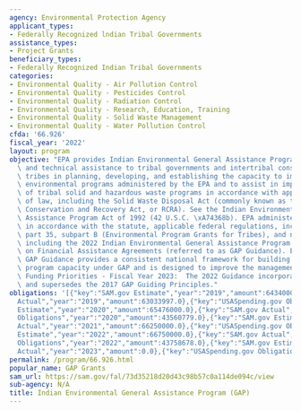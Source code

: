 ```yaml
---
agency: Environmental Protection Agency
applicant_types:
- Federally Recognized lndian Tribal Governments
assistance_types:
- Project Grants
beneficiary_types:
- Federally Recognized Indian Tribal Governments
categories:
- Environmental Quality - Air Pollution Control
- Environmental Quality - Pesticides Control
- Environmental Quality - Radiation Control
- Environmental Quality - Research, Education, Training
- Environmental Quality - Solid Waste Management
- Environmental Quality - Water Pollution Control
cfda: '66.926'
fiscal_year: '2022'
layout: program
objective: "EPA provides Indian Environmental General Assistance Program (GAP) financial\
  \ and technical assistance to tribal governments and intertribal consortia to assist\
  \ tribes in planning, developing, and establishing the capacity to implement federal\
  \ environmental programs administered by the EPA and to assist in implementation\
  \ of tribal solid and hazardous waste programs in accordance with applicable provisions\
  \ of law, including the Solid Waste Disposal Act (commonly known as the Resource\
  \ Conservation and Recovery Act, or RCRA). See the Indian Environmental General\
  \ Assistance Program Act of 1992 (42 U.S.C. \xA74368b). EPA administers this program\
  \ in accordance with the statute, applicable federal regulations, including 40 CFR\
  \ part 35, subpart B (Environmental Program Grants for Tribes), and national guidance,\
  \ including the 2022 Indian Environmental General Assistance Program (GAP) Guidance\
  \ on Financial Assistance Agreements (referred to as GAP Guidance). EPA\u2019s 2022\
  \ GAP Guidance provides a consistent national framework for building tribal environmental\
  \ program capacity under GAP and is designed to improve the management of GAP resources.\
  \ Funding Priorities - Fiscal Year 2023:  The 2022 Guidance incorporates, with amendments,\
  \ and supersedes the 2017 GAP Guiding Principles."
obligations: '[{"key":"SAM.gov Estimate","year":"2019","amount":64340000.0},{"key":"SAM.gov
  Actual","year":"2019","amount":63033997.0},{"key":"USASpending.gov Obligations","year":"2019","amount":45532021.0},{"key":"SAM.gov
  Estimate","year":"2020","amount":65476000.0},{"key":"SAM.gov Actual","year":"2020","amount":65243641.0},{"key":"USASpending.gov
  Obligations","year":"2020","amount":43560779.0},{"key":"SAM.gov Estimate","year":"2021","amount":66250000.0},{"key":"SAM.gov
  Actual","year":"2021","amount":66250000.0},{"key":"USASpending.gov Obligations","year":"2021","amount":45103980.0},{"key":"SAM.gov
  Estimate","year":"2022","amount":66750000.0},{"key":"SAM.gov Actual","year":"2022","amount":66250000.0},{"key":"USASpending.gov
  Obligations","year":"2022","amount":43758678.0},{"key":"SAM.gov Estimate","year":"2023","amount":74750000.0},{"key":"SAM.gov
  Actual","year":"2023","amount":0.0},{"key":"USASpending.gov Obligations","year":"2023","amount":11485368.0}]'
permalink: /program/66.926.html
popular_name: GAP Grants
sam_url: https://sam.gov/fal/73d35218d20d43c98b57c0a114de094c/view
sub-agency: N/A
title: Indian Environmental General Assistance Program (GAP)
---
```

